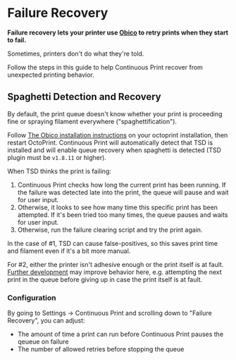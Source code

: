 # Failure Recovery

**Failure recovery lets your printer use [Obico](http://obico.io) to retry prints when they start to fail.**

Sometimes, printers don't do what they're told.

Follow the steps in this guide to help Continuous Print recover from unexpected printing behavior.

## Spaghetti Detection and Recovery

By default, the print queue doesn't know whether your print is proceeding fine or spraying filament everywhere ("spaghettification").

Follow [The Obico installation instructions](https://www.thespaghettidetective.com/docs/octoprint-plugin-setup/) on your octoprint installation, then restart OctoPrint. Continuous Print will automatically detect that TSD is installed and will enable queue recovery when spaghetti is detected (TSD plugin must be `v1.8.11` or higher).

When TSD thinks the print is failing:

1. Continuous Print checks how long the current print has been running. If the failure was detected late into the print, the queue will pause and wait for user input.
2. Otherwise, it looks to see how many time this specific print has been attempted. If it's been tried too many times, the queue pauses and waits for user input.
3. Otherwise, run the failure clearing script and try the print again.

In the case of #1, TSD can cause false-positives, so this saves print time and filament even if it's a bit more manual.

For #2, either the printer isn't adhesive enough or the print itself is at fault. [Further development](https://github.com/smartin015/continuousprint/issues/37) may improve behavior here, e.g. attempting the next print in the queue before giving up in case the print itself is at fault.

### Configuration

By going to Settings -> Continuous Print and scrolling down to "Failure Recovery", you can adjust:

* The amount of time a print can run before Continuous Print pauses the qeueue on failure
* The number of allowed retries before stopping the queue
